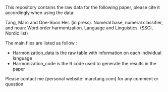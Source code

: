 This repository contains the raw data for the following paper, please cite it accordingly when using the data:

Tang, Marc and One-Soon Her. (in press). Numeral base, numeral classifier, and noun: Word order harmonization. Language and Linguistics. (SSCI, Nordic list)

The main files are listed as follow :
- Harmonization_data is the raw table with information on each individual language
- Harmonization_code is the R code used to generate the results in the paper

Please contact me (personal website: marctang.com) for any comment or question
